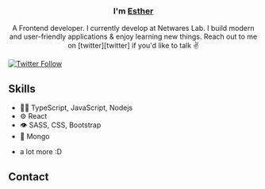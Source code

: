 <h3 align="center"> I'm <a href="https://react-portfolio-six-rho.vercel.app">Esther</a></h3>

<p align="center">
A Frontend developer. I currently develop at Netwares Lab. I build modern and user-friendly applications & enjoy learning new things. Reach out to me on [twitter][twitter] if you'd like to talk ✌️
</p>

[![Twitter Follow](https://img.shields.io/twitter/follow/hestia?color=%20%2300acee&label=Follow%20me%20on%20Twitter&style=for-the-badge)][twitter] 

[twitter]: https://twitter.com/arc_hestia00


## Skills
- 👨‍💻 TypeScript, JavaScript, Nodejs
- ⚙️ React
- 👁️ SASS, CSS, Bootstrap
- 💽 Mongo
+ a lot more :D

## Contact
<!--
- [marton.lederer.hu](https://marton.lederer.hu)
- [@martonlederer](https://twitter.com/martonlederer) on Twitter
- [@martonlederer](./) on Discord
-->


<!--
- 🔭 I’m currently working on a website for a restuarant landing page.


**Hestia-Arc/Hestia-Arc** is a ✨ _special_ ✨ repository because its `README.md` (this file) appears on your GitHub profile.

Here are some ideas to get you started:


- 🌱 I’m currently learning ...
- 👯 I’m looking to collaborate on ...
- 🤔 I’m looking for help with ...
- 💬 Ask me about ...
- 📫 How to reach me: ...
- 😄 Pronouns: ...
- ⚡ Fun fact: ...
-->


<!--
### 📔 Latest Blog posts

- [Java Concurrent Programming 1 - Fundamentals](https://zhenye-na.github.io/blog/2023/05/24/fundamentals-of-java-concurrenct-programming.html)
- [Introduction to Dependency Injection in Java](https://zhenye-na.github.io/blog/2022/09/18/intro-to-java-dependency-injection.html)
- [Distributed Transactions and Sagas in Microservices](https://zhenye-na.github.io/blog/2022/06/19/distributed-transactions-and-sagas-in-microservices.html)
- [Design Patterns: Strategy Pattern](https://zhenye-na.github.io/blog/2022/05/16/design-patterns-the-strategy-pattern.html)
- [Java Best Practices - Logging](https://zhenye-na.github.io/blog/2022/05/03/java-best-practices-logging.html)
-->
